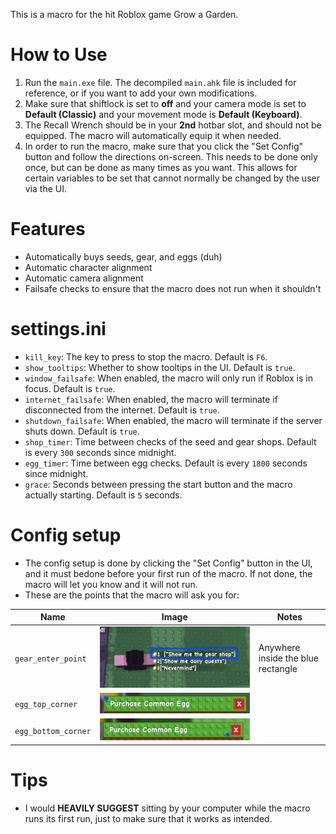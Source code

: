 This is a macro for the hit Roblox game Grow a Garden.
# How to Use
1. Run the `main.exe` file. The decompiled `main.ahk` file is included for reference, or if you want to add your own modifications.
2. Make sure that shiftlock is set to **off** and your camera mode is set to **Default (Classic)** and your movement mode is **Default (Keyboard)**.
3. The Recall Wrench should be in your **2nd** hotbar slot, and should not be equipped. The macro will automatically equip it when needed.
4. In order to run the macro, make sure that you click the "Set Config" button and follow the directions on-screen. This needs to be done only once, but can be done as many times as you want. This allows for certain variables to be set that cannot normally be changed by the user via the UI.
# Features
* Automatically buys seeds, gear, and eggs (duh)
* Automatic character alignment
* Automatic camera alignment
* Failsafe checks to ensure that the macro does not run when it shouldn't
# settings.ini
* `kill_key`: The key to press to stop the macro. Default is `F6`.
* `show_tooltips`: Whether to show tooltips in the UI. Default is `true`.
* `window_failsafe`: When enabled, the macro will only run if Roblox is in focus. Default is `true`.
* `internet_failsafe`: When enabled, the macro will terminate if disconnected from the internet. Default is `true`.
* `shutdown_failsafe`: When enabled, the macro will terminate if the server shuts down. Default is `true`.
* `shop_timer`: Time between checks of the seed and gear shops. Default is every `300` seconds since midnight.
* `egg_timer`: Time between egg checks. Default is every `1800` seconds since midnight.
* `grace`: Seconds between pressing the start button and the macro actually starting. Default is `5` seconds.
# Config setup
* The config setup is done by clicking the "Set Config" button in the UI, and it must bedone before your first run of the macro. If not done, the macro will let you know and it will not run.
* These are the points that the macro will ask you for:

| Name               | Image                                                                 | Notes                              |
|--------------------|-----------------------------------------------------------------------|------------------------------------|
| `gear_enter_point` | ![gear_enter_point](./imgs/gear_entry.png "Gear Enter Point")         | Anywhere inside the blue rectangle |
| `egg_top_corner`   | ![egg_top_corner](./imgs/egg_top.png "Egg Top Corner")                |                                    |
| `egg_bottom_corner`| ![egg_bottom_corner](./imgs/egg_bottom.png "Egg Bottom Corner")       |                                    |

# Tips
* I would **HEAVILY SUGGEST** sitting by your computer while the macro runs its first run, just to make sure that it works as intended.
